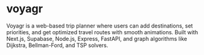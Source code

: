# voyagr
Voyagr is a web-based trip planner where users can add destinations, set priorities,  and get optimized travel routes with smooth animations. Built with Next.js, Supabase,  Node.js, Express, FastAPI, and graph algorithms like Dijkstra, Bellman-Ford, and TSP solvers.
